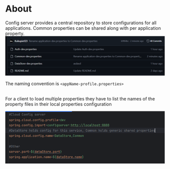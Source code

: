 # About
Config server provides a central repository to store configurations for all applications.
Common properties can be shared along with per application property.
![img.png](img.png)

The naming convention is ```<appName-profile.properties>```

<br>
For a client to load multiple properties they have to list the names of the property files in their local properties configuration

![img_1.png](img_1.png)
